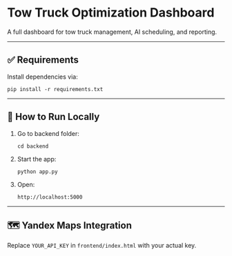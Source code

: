 # Tow Truck Optimization Dashboard

A full dashboard for tow truck management, AI scheduling, and reporting.

---

## ✅ Requirements

Install dependencies via:

```
pip install -r requirements.txt
```

---

## 🚀 How to Run Locally

1. Go to backend folder:
   ```
   cd backend
   ```

2. Start the app:
   ```
   python app.py
   ```

3. Open:
   ```
   http://localhost:5000
   ```

---

## 🗺️ Yandex Maps Integration

Replace `YOUR_API_KEY` in `frontend/index.html` with your actual key.